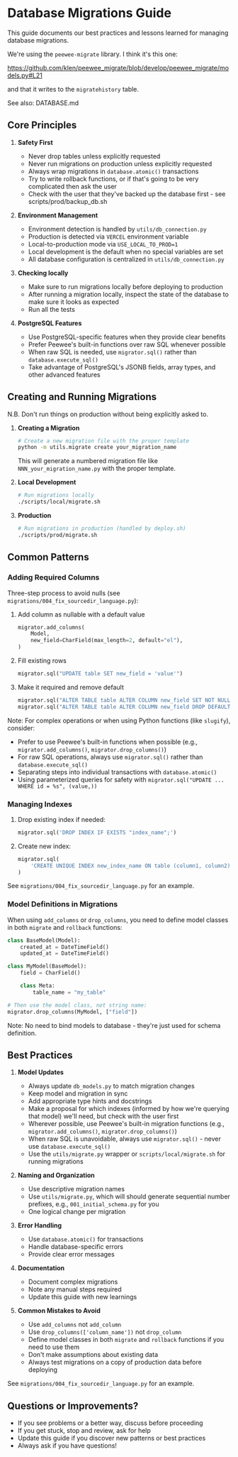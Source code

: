 # Database Migrations Guide

This guide documents our best practices and lessons learned for managing database migrations.

We're using the `peewee-migrate` library. I think it's this one:

https://github.com/klen/peewee_migrate/blob/develop/peewee_migrate/models.py#L21

and that it writes to the `migratehistory` table.

See also: DATABASE.md

## Core Principles

1. **Safety First**
   - Never drop tables unless explicitly requested
   - Never run migrations on production unless explicitly requested
   - Always wrap migrations in `database.atomic()` transactions
   - Try to write rollback functions, or if that's going to be very complicated then ask the user
   - Check with the user that they've backed up the database first - see scripts/prod/backup_db.sh
   
2. **Environment Management**
   - Environment detection is handled by `utils/db_connection.py`
   - Production is detected via `VERCEL` environment variable
   - Local-to-production mode via `USE_LOCAL_TO_PROD=1`
   - Local development is the default when no special variables are set
   - All database configuration is centralized in `utils/db_connection.py`

3. **Checking locally**
   - Make sure to run migrations locally before deploying to production
   - After running a migration locally, inspect the state of the database to make sure it looks as expected
   - Run all the tests

4. **PostgreSQL Features**
   - Use PostgreSQL-specific features when they provide clear benefits
   - Prefer Peewee's built-in functions over raw SQL whenever possible
   - When raw SQL is needed, use `migrator.sql()` rather than `database.execute_sql()`
   - Take advantage of PostgreSQL's JSONB fields, array types, and other advanced features

## Creating and Running Migrations

N.B. Don't run things on production without being explicitly asked to.

1. **Creating a Migration**
   ```bash
   # Create a new migration file with the proper template
   python -m utils.migrate create your_migration_name
   ```
   This will generate a numbered migration file like `NNN_your_migration_name.py` with the proper template.

2. **Local Development**
   ```bash
   # Run migrations locally
   ./scripts/local/migrate.sh
   ```

3. **Production**
   ```bash
   # Run migrations in production (handled by deploy.sh)
   ./scripts/prod/migrate.sh
   ```

## Common Patterns

### Adding Required Columns

Three-step process to avoid nulls (see `migrations/004_fix_sourcedir_language.py`):
1. Add column as nullable with a default value
   ```python
   migrator.add_columns(
       Model,
       new_field=CharField(max_length=2, default="el"),
   )
   ```
2. Fill existing rows
   ```python
   migrator.sql("UPDATE table SET new_field = 'value'")
   ```
3. Make it required and remove default
   ```python
   migrator.sql("ALTER TABLE table ALTER COLUMN new_field SET NOT NULL")
   migrator.sql("ALTER TABLE table ALTER COLUMN new_field DROP DEFAULT")
   ```

Note: For complex operations or when using Python functions (like `slugify`), consider:
- Prefer to use Peewee's built-in functions when possible (e.g., `migrator.add_columns()`, `migrator.drop_columns()`)
- For raw SQL operations, always use `migrator.sql()` rather than `database.execute_sql()`
- Separating steps into individual transactions with `database.atomic()`
- Using parameterized queries for safety with `migrator.sql("UPDATE ... WHERE id = %s", (value,))`

### Managing Indexes

1. Drop existing index if needed:
   ```python
   migrator.sql('DROP INDEX IF EXISTS "index_name";')
   ```

2. Create new index:
   ```python
   migrator.sql(
       'CREATE UNIQUE INDEX new_index_name ON table (column1, column2);'
   )
   ```

See `migrations/004_fix_sourcedir_language.py` for an example.

### Model Definitions in Migrations

When using `add_columns` or `drop_columns`, you need to define model classes in both `migrate` and `rollback` functions:

```python
class BaseModel(Model):
    created_at = DateTimeField()
    updated_at = DateTimeField()

class MyModel(BaseModel):
    field = CharField()

    class Meta:
        table_name = "my_table"

# Then use the model class, not string name:
migrator.drop_columns(MyModel, ["field"])
```

Note: No need to bind models to database - they're just used for schema definition.

## Best Practices

1. **Model Updates**
   - Always update `db_models.py` to match migration changes
   - Keep model and migration in sync
   - Add appropriate type hints and docstrings
   - Make a proposal for which indexes (informed by how we're querying that model) we'll need, but check with the user first
   - Wherever possible, use Peewee's built-in migration functions (e.g., `migrator.add_columns()`, `migrator.drop_columns()`)
   - When raw SQL is unavoidable, always use `migrator.sql()` - never use `database.execute_sql()`
   - Use the `utils/migrate.py` wrapper or `scripts/local/migrate.sh` for running migrations

2. **Naming and Organization**
   - Use descriptive migration names
   - Use `utils/migrate.py`, which will should generate sequential number prefixes, e.g., `001_initial_schema.py` for you
   - One logical change per migration

3. **Error Handling**
   - Use `database.atomic()` for transactions
   - Handle database-specific errors
   - Provide clear error messages

4. **Documentation**
   - Document complex migrations
   - Note any manual steps required
   - Update this guide with new learnings

5. **Common Mistakes to Avoid**
   - Use `add_columns` not `add_column`
   - Use `drop_columns(['column_name'])` not `drop_column`
   - Define model classes in both `migrate` and `rollback` functions if you need to use them
   - Don't make assumptions about existing data
   - Always test migrations on a copy of production data before deploying

See `migrations/004_fix_sourcedir_language.py` for an example.

## Questions or Improvements?

- If you see problems or a better way, discuss before proceeding
- If you get stuck, stop and review, ask for help
- Update this guide if you discover new patterns or best practices
- Always ask if you have questions!
